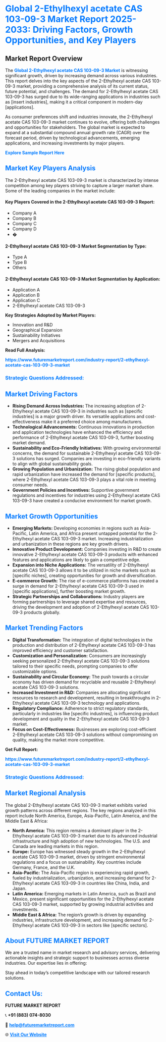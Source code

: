 <h1 style="color: #007BFF;">Global 2-Ethylhexyl acetate CAS 103-09-3 Market Report 2025-2033: Driving Factors, Growth Opportunities, and Key Players</h1>

<section id="overview">
<h2>Market Report Overview</h2>
<p>The <a href="https://www.futuremarketreport.com/industry-report/2-ethylhexyl-acetate-cas-103-09-3-market" style="color: #007BFF; text-decoration: none;"><strong>Global 2-Ethylhexyl acetate CAS 103-09-3 Market</strong></a> is witnessing significant growth, driven by increasing demand across various industries. This report delves into the key aspects of the 2-Ethylhexyl acetate CAS 103-09-3 market, providing a comprehensive analysis of its current status, future potential, and challenges. The demand for 2-Ethylhexyl acetate CAS 103-09-3 has surged due to its wide-ranging applications in industries such as [insert industries], making it a critical component in modern-day [applications].</p>
<p>As consumer preferences shift and industries innovate, the 2-Ethylhexyl acetate CAS 103-09-3 market continues to evolve, offering both challenges and opportunities for stakeholders. The global market is expected to expand at a substantial compound annual growth rate (CAGR) over the forecast period, driven by technological advancements, emerging applications, and increasing investments by major players.</p>
</section>

<section id="overview">
<p><a href="https://www.futuremarketreport.com/request-sample/reportId=113080" style="color: #007BFF; text-decoration: none;"><strong>Explore Sample Report Here</strong></a></p>
</section>

<section id="key-players">
<h2 style="color: #007BFF;">Market Key Players Analysis</h2>
<p>The 2-Ethylhexyl acetate CAS 103-09-3 market is characterized by intense competition among key players striving to capture a larger market share. Some of the leading companies in the market include:</p>
<h4>Key Players Covered in the 2-Ethylhexyl acetate CAS 103-09-3 Report:</h4>
<ul><li>Company A</li><li>Company B</li><li>Company C</li><li>Company D</li><li>�</li></ul>
<h4>2-Ethylhexyl acetate CAS 103-09-3 Market Segmentation by Type:</h4>
<ul><li>Type A</li><li>Type B</li><li>Others</li></ul>

<h4>2-Ethylhexyl acetate CAS 103-09-3 Market Segmentation by Application:</h4>
<ul><li>Application A</li><li>Application B</li><li>Application C</li><li>2-Ethylhexyl acetate CAS 103-09-3</li></ul>
<p><strong>Key Strategies Adopted by Market Players:</strong></p>
<ul>
<li>Innovation and R&D</li>
<li>Geographical Expansion</li>
<li>Sustainability Initiatives</li>
<li>Mergers and Acquisitions</li>
</ul>
</section>

<section>
<p><strong>Read Full Analysis: </strong></p><a href="https://www.futuremarketreport.com/industry-report/2-ethylhexyl-acetate-cas-103-09-3-market" style="color: #007BFF; text-decoration: none;"><strong>https://www.futuremarketreport.com/industry-report/2-ethylhexyl-acetate-cas-103-09-3-market</strong></a>
<h3 style="color: #007BFF;">Strategic Questions Addressed:</h3>
</section>

<section id="driving-factors">
<h2 style="color: #007BFF;">Market Driving Factors</h2>
<ul>
<li><strong>Rising Demand Across Industries:</strong> The increasing adoption of 2-Ethylhexyl acetate CAS 103-09-3 in industries such as [specific industries] is a major growth driver. Its versatile applications and cost-effectiveness make it a preferred choice among manufacturers.</li>
<li><strong>Technological Advancements:</strong> Continuous innovations in production and application technologies have enhanced the efficiency and performance of 2-Ethylhexyl acetate CAS 103-09-3, further boosting market demand.</li>
<li><strong>Sustainability and Eco-Friendly Initiatives:</strong> With growing environmental concerns, the demand for sustainable 2-Ethylhexyl acetate CAS 103-09-3 solutions has surged. Companies are investing in eco-friendly variants to align with global sustainability goals.</li>
<li><strong>Growing Population and Urbanization:</strong> The rising global population and rapid urbanization have increased the demand for [specific products], where 2-Ethylhexyl acetate CAS 103-09-3 plays a vital role in meeting consumer needs.</li>
<li><strong>Government Policies and Incentives:</strong> Supportive government regulations and incentives for industries using 2-Ethylhexyl acetate CAS 103-09-3 have created a conducive environment for market growth.</li>
</ul>
</section>

<section id="growth-opportunities">
<h2 style="color: #007BFF;">Market Growth Opportunities</h2>
<ul>
<li><strong>Emerging Markets:</strong> Developing economies in regions such as Asia-Pacific, Latin America, and Africa present untapped potential for the 2-Ethylhexyl acetate CAS 103-09-3 market. Increasing industrialization and urbanization in these regions are key growth drivers.</li>
<li><strong>Innovative Product Development:</strong> Companies investing in R&D to create innovative 2-Ethylhexyl acetate CAS 103-09-3 products with enhanced features and applications are likely to gain a competitive edge.</li>
<li><strong>Expansion into Niche Applications:</strong> The versatility of 2-Ethylhexyl acetate CAS 103-09-3 allows it to be utilized in niche markets such as [specific niches], creating opportunities for growth and diversification.</li>
<li><strong>E-commerce Growth:</strong> The rise of e-commerce platforms has created a surge in demand for 2-Ethylhexyl acetate CAS 103-09-3 used in [specific applications], further boosting market growth.</li>
<li><strong>Strategic Partnerships and Collaborations:</strong> Industry players are forming partnerships to leverage shared expertise and resources, driving the development and adoption of 2-Ethylhexyl acetate CAS 103-09-3 products globally.</li>
</ul>
</section>

<section id="trending-factors">
<h2 style="color: #007BFF;">Market Trending Factors</h2>
<ul>
<li><strong>Digital Transformation:</strong> The integration of digital technologies in the production and distribution of 2-Ethylhexyl acetate CAS 103-09-3 has improved efficiency and customer satisfaction.</li>
<li><strong>Customization and Personalization:</strong> Consumers are increasingly seeking personalized 2-Ethylhexyl acetate CAS 103-09-3 solutions tailored to their specific needs, prompting companies to offer customizable options.</li>
<li><strong>Sustainability and Circular Economy:</strong> The push towards a circular economy has driven demand for recyclable and reusable 2-Ethylhexyl acetate CAS 103-09-3 solutions.</li>
<li><strong>Increased Investment in R&D:</strong> Companies are allocating significant resources to research and development, resulting in breakthroughs in 2-Ethylhexyl acetate CAS 103-09-3 technology and applications.</li>
<li><strong>Regulatory Compliance:</strong> Adherence to strict regulatory standards, particularly in industries like [specific industries], is influencing product development and quality in the 2-Ethylhexyl acetate CAS 103-09-3 market.</li>
<li><strong>Focus on Cost-Effectiveness:</strong> Businesses are exploring cost-efficient 2-Ethylhexyl acetate CAS 103-09-3 solutions without compromising on quality, making the market more competitive.</li>
</ul>
</section>

<section>
<p><strong>Get Full Report: </strong></p><a href="https://www.futuremarketreport.com/industry-report/2-ethylhexyl-acetate-cas-103-09-3-market" style="color: #007BFF; text-decoration: none;"><strong>https://www.futuremarketreport.com/industry-report/2-ethylhexyl-acetate-cas-103-09-3-market</strong></a>
<h3 style="color: #007BFF;">Strategic Questions Addressed:</h3>
</section>


<section id="regional-analysis">
<h2 style="color: #007BFF;">Market Regional Analysis</h2>
<p>The global 2-Ethylhexyl acetate CAS 103-09-3 market exhibits varied growth patterns across different regions. The key regions analyzed in this report include North America, Europe, Asia-Pacific, Latin America, and the Middle East & Africa:</p>
<ul>
<li><strong>North America:</strong> This region remains a dominant player in the 2-Ethylhexyl acetate CAS 103-09-3 market due to its advanced industrial infrastructure and high adoption of new technologies. The U.S. and Canada are leading markets in this region.</li>
<li><strong>Europe:</strong> Europe has witnessed steady growth in the 2-Ethylhexyl acetate CAS 103-09-3 market, driven by stringent environmental regulations and a focus on sustainability. Key countries include Germany, France, and the U.K.</li>
<li><strong>Asia-Pacific:</strong> The Asia-Pacific region is experiencing rapid growth, fueled by industrialization, urbanization, and increasing demand for 2-Ethylhexyl acetate CAS 103-09-3 in countries like China, India, and Japan.</li>
<li><strong>Latin America:</strong> Emerging markets in Latin America, such as Brazil and Mexico, present significant opportunities for the 2-Ethylhexyl acetate CAS 103-09-3 market, supported by growing industrial activities and investments.</li>
<li><strong>Middle East & Africa:</strong> The region’s growth is driven by expanding industries, infrastructure development, and increasing demand for 2-Ethylhexyl acetate CAS 103-09-3 in sectors like [specific sectors].</li>
</ul>
</section>

<footer>
<h2 style="color: #007BFF;">About FUTURE MARKET REPORT</h2>
<p>We are a trusted name in market research and advisory services, delivering actionable insights and strategic support to businesses across diverse industries. Our expertise lies in offering:</p>

<p>Stay ahead in today’s competitive landscape with our tailored research solutions.</p>

<h2 style="color: #007BFF;">Contact Us:</h2>
<p><strong>FUTURE MARKET REPORT</strong></p>
<p>📞 <strong>+91 (883) 074-8030</strong></p>
<p>📧 <strong><a href="mailto:help@futuremarketreport.com" style="color: #007BFF;">help@futuremarketreport.com</a></strong></p>
<p>🌐 <strong><a href="https://www.futuremarketreport.com/" style="color: #007BFF;">Visit Our Website</a></strong></p>
</footer>